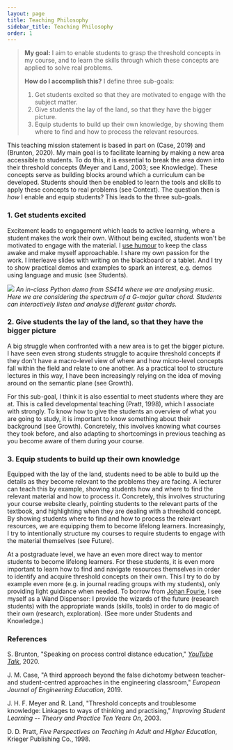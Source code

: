```yaml
---
layout: page
title: Teaching Philosophy
sidebar_title: Teaching Philosophy
order: 1
---
```



<!-- # Teaching philosophy -->

> **My goal:** I aim to enable students to grasp the threshold concepts in my course, and to learn the skills through which these concepts are applied to solve real problems.
> 
> **How do I accomplish this?** I define three sub-goals:
> 
> 1. Get students excited so that they are motivated to engage with the subject matter.
> 2. Give students the lay of the land, so that they have the bigger picture.
> 3. Equip students to build up their own knowledge, by showing them where to find and how to process the relevant resources.

This teaching mission statement is based in part on (Case, 2019) and (Brunton, 2020). My main goal is to facilitate learning by making a new area accessible to students. To do this, it is essential to break the area down into their threshold concepts (Meyer and Land, 2003; see Knowledge). These concepts serve as building blocks around which a curriculum can be developed. Students should then be enabled to learn the tools and skills to apply these concepts to real problems (see Context). The question then is *how* I enable and equip students? This leads to the three sub-goals.

### 1. Get students excited

Excitement leads to engagement which leads to active learning, where a student makes the work their own. Without being excited, students won't be motivated to engage with the material. I [use humour](https://youtu.be/DW5C3eqAFQM?t=30) to keep the class awake and make myself approachable. I share my own passion for the work. I interleave slides with writing on the blackboard or a tablet. And I try to show practical demos and examples to spark an interest, e.g. demos using language and music (see Students).

![]({{site.url}}/fig/g_major_python.png)
*An in-class Python demo from SS414 where we are analysing music. Here we are considering the spectrum of a G-major guitar chord. Students can interactively listen and analyse different guitar chords.*

### 2. Give students the lay of the land, so that they have the bigger picture

A big struggle when confronted with a new area is to get the bigger picture. I have seen even strong students struggle to acquire threshold concepts if they don't have a macro-level view of where and how micro-level concepts fall within the field and relate to one another. As a practical tool to structure lectures in this way, I have been increasingly relying on the idea of moving around on the semantic plane (see Growth).

For this sub-goal, I think it is also essential to meet students where they are at. This is called developmental teaching (Pratt, 1998), which I associate with strongly. To know how to give the students an overview of what you are going to study, it is important to know something about their background (see Growth). Concretely, this involves knowing what courses they took before, and also adapting to shortcomings in previous teaching as you become aware of them during your course.

### 3. Equip students to build up their own knowledge

Equipped with the lay of the land, students need to be able to build up the details as they become relevant to the problems they are facing. A lecturer can teach this by example, showing students how and where to find the relevant material and how to process it. Concretely, this involves structuring your course website clearly, pointing students to the relevant parts of the textbook, and highlighting when they are dealing with a threshold concept. By showing students where to find and how to process the relevant resources, we are equipping them to become lifelong learners. Increasingly, I try to intentionally structure my courses to require students to engage with the material themselves (see Future).

At a postgraduate level, we have an even more direct way to mentor students to become lifelong learners. For these students, it is even more important to learn how to find and navigate resources themselves in order to identify and acquire threshold concepts on their own. This I try to do by example even more (e.g. in journal reading groups with my students), only providing light guidance when needed. To borrow from [Johan Fourie](https://www.johanfourie.com/teaching/), I see myself as a Wand Dispenser: I provide the wizards of the future (research students) with the appropriate wands (skills, tools) in order to do magic of their own (research, exploration). (See more under Students and Knowledge.)


### References

S. Brunton, "Speaking on process control distance education," [*YouTube Talk*](https://www.youtube.com/watch?v=057Ev6cKLwE&t=1438s), 2020.

J. M. Case, "A third approach beyond the false dichotomy between teacher- and student-centred approaches in the engineering classroom," *European Journal of Engineering Education*, 2019.

J. H. F. Meyer and R. Land, "Threshold concepts and troublesome knowledge: Linkages to ways of thinking and practising," *Improving Student Learning -- Theory and Practice Ten Years On*, 2003.

D. D. Pratt, *Five Perspectives on Teaching in Adult and Higher Education*, Krieger Publishing Co., 1998.
